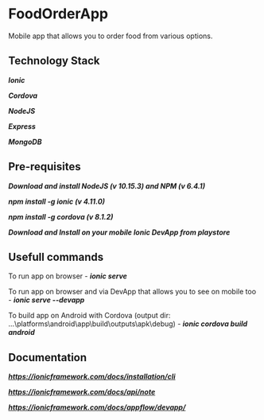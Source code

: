 # FoodOrderApp
Mobile app that allows you to order food from various options.

## Technology Stack
***Ionic***

***Cordova***

***NodeJS***

***Express***

***MongoDB***

## Pre-requisites
***Download and install NodeJS (v 10.15.3) and NPM (v 6.4.1)***

***npm install -g ionic (v 4.11.0)***

***npm install -g cordova (v 8.1.2)***

***Download and Install on your mobile Ionic DevApp from playstore***

## Usefull commands

To run app on browser - ***ionic serve***

To run app on browser and via DevApp that allows you to see on mobile too - ***ionic serve --devapp***

To build app on Android with Cordova (output dir: ...\platforms\android\app\build\outputs\apk\debug) - ***ionic cordova build android***

## Documentation
***https://ionicframework.com/docs/installation/cli***

***https://ionicframework.com/docs/api/note***

***https://ionicframework.com/docs/appflow/devapp/***
